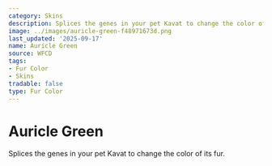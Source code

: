 ```yaml
---
category: Skins
description: Splices the genes in your pet Kavat to change the color of its fur.
image: ../images/auricle-green-f48971673d.png
last_updated: '2025-09-17'
name: Auricle Green
source: WFCD
tags:
- Fur Color
- Skins
tradable: false
type: Fur Color
---
```


# Auricle Green

Splices the genes in your pet Kavat to change the color of its fur.

